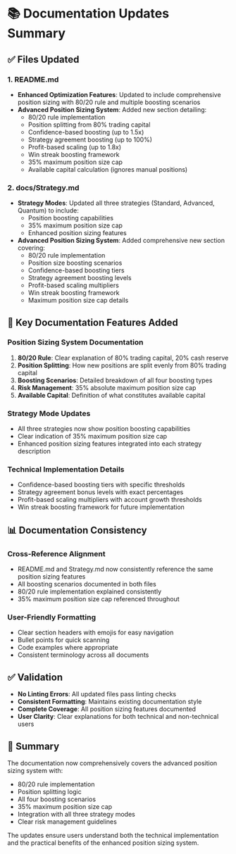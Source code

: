 # 📚 Documentation Updates Summary

## ✅ Files Updated

### **1. README.md**
- **Enhanced Optimization Features**: Updated to include comprehensive position sizing with 80/20 rule and multiple boosting scenarios
- **Advanced Position Sizing System**: Added new section detailing:
  - 80/20 rule implementation
  - Position splitting from 80% trading capital
  - Confidence-based boosting (up to 1.5x)
  - Strategy agreement boosting (up to 100%)
  - Profit-based scaling (up to 1.8x)
  - Win streak boosting framework
  - 35% maximum position size cap
  - Available capital calculation (ignores manual positions)

### **2. docs/Strategy.md**
- **Strategy Modes**: Updated all three strategies (Standard, Advanced, Quantum) to include:
  - Position boosting capabilities
  - 35% maximum position size cap
  - Enhanced position sizing features
- **Advanced Position Sizing System**: Added comprehensive new section covering:
  - 80/20 rule implementation
  - Position size boosting scenarios
  - Confidence-based boosting tiers
  - Strategy agreement boosting levels
  - Profit-based scaling multipliers
  - Win streak boosting framework
  - Maximum position size cap details

## 🎯 Key Documentation Features Added

### **Position Sizing System Documentation**
1. **80/20 Rule**: Clear explanation of 80% trading capital, 20% cash reserve
2. **Position Splitting**: How new positions are split evenly from 80% trading capital
3. **Boosting Scenarios**: Detailed breakdown of all four boosting types
4. **Risk Management**: 35% absolute maximum position size cap
5. **Available Capital**: Definition of what constitutes available capital

### **Strategy Mode Updates**
- All three strategies now show position boosting capabilities
- Clear indication of 35% maximum position size cap
- Enhanced position sizing features integrated into each strategy description

### **Technical Implementation Details**
- Confidence-based boosting tiers with specific thresholds
- Strategy agreement bonus levels with exact percentages
- Profit-based scaling multipliers with account growth thresholds
- Win streak boosting framework for future implementation

## 📊 Documentation Consistency

### **Cross-Reference Alignment**
- README.md and Strategy.md now consistently reference the same position sizing features
- All boosting scenarios documented in both files
- 80/20 rule implementation explained consistently
- 35% maximum position size cap referenced throughout

### **User-Friendly Formatting**
- Clear section headers with emojis for easy navigation
- Bullet points for quick scanning
- Code examples where appropriate
- Consistent terminology across all documents

## ✅ Validation

- **No Linting Errors**: All updated files pass linting checks
- **Consistent Formatting**: Maintains existing documentation style
- **Complete Coverage**: All position sizing features documented
- **User Clarity**: Clear explanations for both technical and non-technical users

## 🎯 Summary

The documentation now comprehensively covers the advanced position sizing system with:
- 80/20 rule implementation
- Position splitting logic
- All four boosting scenarios
- 35% maximum position size cap
- Integration with all three strategy modes
- Clear risk management guidelines

The updates ensure users understand both the technical implementation and the practical benefits of the enhanced position sizing system.
